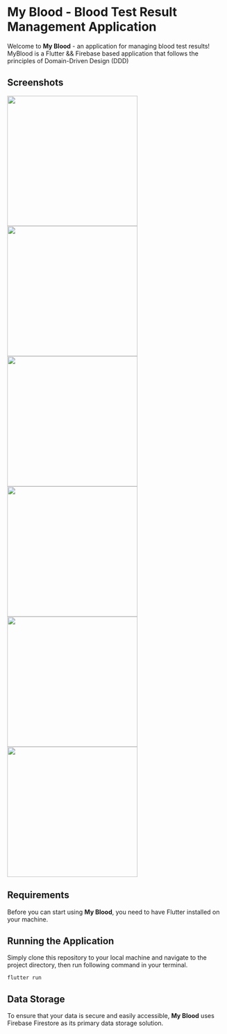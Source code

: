 
# My Blood - Blood Test Result Management Application

Welcome to **My Blood** - an application for managing blood test results! MyBlood is a Flutter && Firebase based application that follows the principles of Domain-Driven Design (DDD)

## Screenshots
<p float="left">
<img src="screenshots/flutter_07.png" width="300">
<img src="screenshots/flutter_01.png" width="300">
<img src="screenshots/flutter_02.png" width="300">
<img src="screenshots/flutter_03.png" width="300">
<img src="screenshots/flutter_04.png" width="300">
<img src="screenshots/flutter_06.png" width="300">
</p>

## Requirements

Before you can start using **My Blood**, you need to have Flutter installed on your machine.

## Running the Application

Simply clone this repository to your local machine and navigate to the project directory, then run following command in your terminal.

```
flutter run
```

## Data Storage

To ensure that your data is secure and easily accessible, **My Blood** uses Firebase Firestore as its primary data storage solution.
